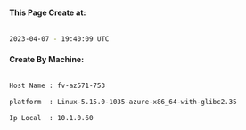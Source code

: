 
   
#### This Page Create at:

```bash

2023-04-07 - 19:40:09 UTC

```

#### Create By Machine:

```bash

Host Name : fv-az571-753

platform  : Linux-5.15.0-1035-azure-x86_64-with-glibc2.35

Ip Local  : 10.1.0.60

```

